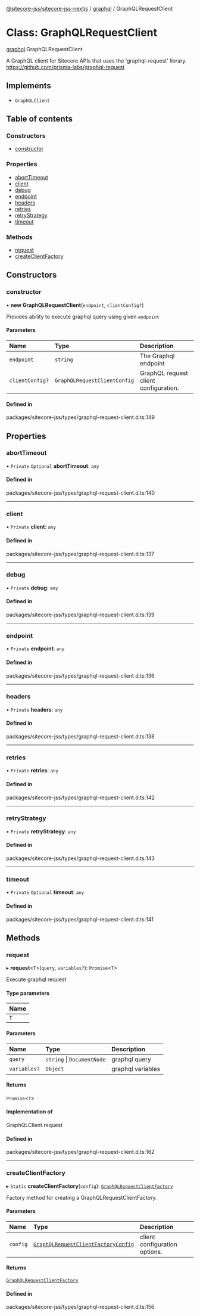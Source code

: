 [@sitecore-jss/sitecore-jss-nextjs](../README.md) / [graphql](../modules/graphql.md) / GraphQLRequestClient

# Class: GraphQLRequestClient

[graphql](../modules/graphql.md).GraphQLRequestClient

A GraphQL client for Sitecore APIs that uses the 'graphql-request' library.
https://github.com/prisma-labs/graphql-request

## Implements

- `GraphQLClient`

## Table of contents

### Constructors

- [constructor](graphql.GraphQLRequestClient.md#constructor)

### Properties

- [abortTimeout](graphql.GraphQLRequestClient.md#aborttimeout)
- [client](graphql.GraphQLRequestClient.md#client)
- [debug](graphql.GraphQLRequestClient.md#debug)
- [endpoint](graphql.GraphQLRequestClient.md#endpoint)
- [headers](graphql.GraphQLRequestClient.md#headers)
- [retries](graphql.GraphQLRequestClient.md#retries)
- [retryStrategy](graphql.GraphQLRequestClient.md#retrystrategy)
- [timeout](graphql.GraphQLRequestClient.md#timeout)

### Methods

- [request](graphql.GraphQLRequestClient.md#request)
- [createClientFactory](graphql.GraphQLRequestClient.md#createclientfactory)

## Constructors

### constructor

• **new GraphQLRequestClient**(`endpoint`, `clientConfig?`)

Provides ability to execute graphql query using given `endpoint`

#### Parameters

| Name | Type | Description |
| :------ | :------ | :------ |
| `endpoint` | `string` | The Graphql endpoint |
| `clientConfig?` | `GraphQLRequestClientConfig` | GraphQL request client configuration. |

#### Defined in

packages/sitecore-jss/types/graphql-request-client.d.ts:149

## Properties

### abortTimeout

• `Private` `Optional` **abortTimeout**: `any`

#### Defined in

packages/sitecore-jss/types/graphql-request-client.d.ts:140

___

### client

• `Private` **client**: `any`

#### Defined in

packages/sitecore-jss/types/graphql-request-client.d.ts:137

___

### debug

• `Private` **debug**: `any`

#### Defined in

packages/sitecore-jss/types/graphql-request-client.d.ts:139

___

### endpoint

• `Private` **endpoint**: `any`

#### Defined in

packages/sitecore-jss/types/graphql-request-client.d.ts:136

___

### headers

• `Private` **headers**: `any`

#### Defined in

packages/sitecore-jss/types/graphql-request-client.d.ts:138

___

### retries

• `Private` **retries**: `any`

#### Defined in

packages/sitecore-jss/types/graphql-request-client.d.ts:142

___

### retryStrategy

• `Private` **retryStrategy**: `any`

#### Defined in

packages/sitecore-jss/types/graphql-request-client.d.ts:143

___

### timeout

• `Private` `Optional` **timeout**: `any`

#### Defined in

packages/sitecore-jss/types/graphql-request-client.d.ts:141

## Methods

### request

▸ **request**\<`T`\>(`query`, `variables?`): `Promise`\<`T`\>

Execute graphql request

#### Type parameters

| Name |
| :------ |
| `T` |

#### Parameters

| Name | Type | Description |
| :------ | :------ | :------ |
| `query` | `string` \| `DocumentNode` | graphql query |
| `variables?` | `Object` | graphql variables |

#### Returns

`Promise`\<`T`\>

#### Implementation of

GraphQLClient.request

#### Defined in

packages/sitecore-jss/types/graphql-request-client.d.ts:162

___

### createClientFactory

▸ `Static` **createClientFactory**(`config`): [`GraphQLRequestClientFactory`](../modules/graphql.md#graphqlrequestclientfactory)

Factory method for creating a GraphQLRequestClientFactory.

#### Parameters

| Name | Type | Description |
| :------ | :------ | :------ |
| `config` | [`GraphQLRequestClientFactoryConfig`](../modules/graphql.md#graphqlrequestclientfactoryconfig) | client configuration options. |

#### Returns

[`GraphQLRequestClientFactory`](../modules/graphql.md#graphqlrequestclientfactory)

#### Defined in

packages/sitecore-jss/types/graphql-request-client.d.ts:156
